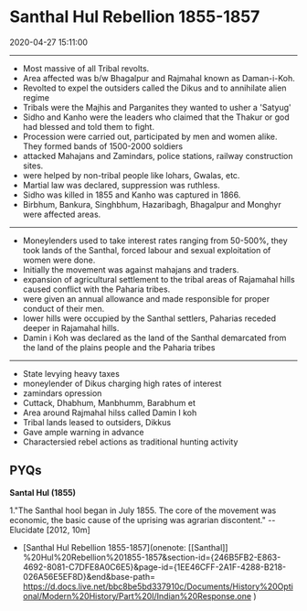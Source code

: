 # Santhal Hul Rebellion 1855-1857
2020-04-27 15:11:00
            
---


-   Most massive of all Tribal revolts.
-   Area affected was b/w Bhagalpur and Rajmahal known as Daman-i-Koh.
-   Revolted to expel the outsiders called the Dikus and to annihilate alien regime
-   Tribals were the Majhis and Parganites they wanted to usher a 'Satyug'
-   Sidho and Kanho were the leaders who claimed that the Thakur or god had blessed and told them to fight.
-   Procession were carried out, participated by men and women alike. They formed bands of 1500-2000 soldiers
-   attacked Mahajans and Zamindars, police stations, railway construction sites.
-   were helped by non-tribal people like lohars, Gwalas, etc.
-   Martial law was declared, suppression was ruthless.
-   Sidho was killed in 1855 and Kanho was captured in 1866.
-   Birbhum, Bankura, Singhbhum, Hazaribagh, Bhagalpur and Monghyr were affected areas.
---
-   Moneylenders used to take interest rates ranging from 50-500%, they took lands of the Santhal, forced labour and sexual exploitation of women were done.
-   Initially the movement was against mahajans and traders.
-   expansion of agricultural settlement to the tribal areas of Rajamahal hills caused conflict with the Paharia tribes.
-   were given an annual allowance and made responsible for proper conduct of their men.
-   lower hills were occupied by the Santhal settlers, Paharias receded deeper in Rajamahal hills.
-   Damin i Koh was declared as the land of the Santhal demarcated from the land of the plains people and the Paharia tribes
---
-   State levying heavy taxes
-   moneylender of Dikus charging high rates of interest
-   zamindars opression
-   Cuttack, Dhabhum, Manbhumm, Barabhum et
-   Area around Rajmahal hilss called Damin I koh
-   Tribal lands leased to outsiders, Dikkus
-   Gave ample warning in advance
-   Charactersied rebel actions as traditional hunting activity

## PYQs

**Santal Hul (1855)**

1."The Santhal hool began in July 1855. The core of the movement was economic, the basic cause of the uprising was agrarian discontent." -- Elucidate [2012, 10m]
-   [Santhal Hul Rebellion 1855-1857](onenote: [[Santhal]] %20Hul%20Rebellion%201855-1857&section-id={246B5FB2-E863-4692-8081-C7DFE8A0C6E5}&page-id={1EE46CFF-2A1F-4288-B218-026A56E5EF8D}&end&base-path= https://d.docs.live.net/bbc8be5bd337910c/Documents/History%20Optional/Modern%20History/Part%20I/Indian%20Response.one )






